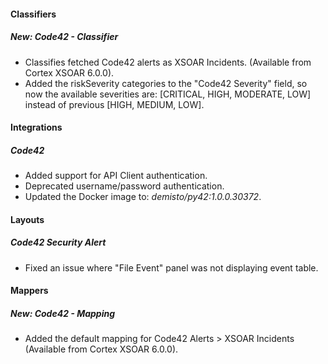 
#### Classifiers
##### New: Code42 - Classifier
- Classifies fetched Code42 alerts as XSOAR Incidents. (Available from Cortex XSOAR 6.0.0).
- Added the riskSeverity categories to the "Code42 Severity" field, so now the available severities are: [CRITICAL, HIGH, MODERATE, LOW] instead of previous [HIGH, MEDIUM, LOW].

#### Integrations
##### Code42
- Added support for API Client authentication.
- Deprecated username/password authentication.
- Updated the Docker image to: *demisto/py42:1.0.0.30372*.

#### Layouts
##### Code42 Security Alert
- Fixed an issue where "File Event" panel was not displaying event table.

#### Mappers
##### New: Code42 - Mapping
- Added the default mapping for Code42 Alerts > XSOAR Incidents (Available from Cortex XSOAR 6.0.0).
